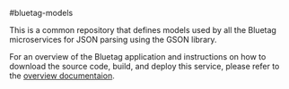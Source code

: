 #bluetag-models

This is a common repository that defines models used by all the Bluetag microservices for JSON parsing using the GSON library.

For an overview of the Bluetag application and instructions on how to download the source code, build, and deploy this service, please refer to the [overview documentaion](../../../bluetag/blob/master/README.md).
